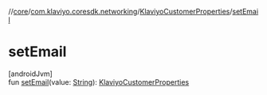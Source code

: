 //[core](../../../index.md)/[com.klaviyo.coresdk.networking](../index.md)/[KlaviyoCustomerProperties](index.md)/[setEmail](set-email.md)

# setEmail

[androidJvm]\
fun [setEmail](set-email.md)(value: [String](https://kotlinlang.org/api/latest/jvm/stdlib/kotlin/-string/index.html)): [KlaviyoCustomerProperties](index.md)
